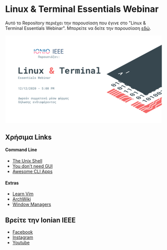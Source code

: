 # Linux & Terminal Essentials Webinar

Αυτό το Repository περιέχει την παρουσίαση που έγινε στο "Linux & Terminal Essentials Webinar". Μπορείτε να δείτε την παρουσίαση [εδώ](https://link-later). 

![](./assets/poster.png)
## Χρήσιμα Links
#### Command Line
- [The Unix Shell](http://swcarpentry.github.io/shell-novice/)
- [You don't need GUI](https://github.com/you-dont-need/You-Dont-Need-GUI)
- [Awesome CLI Apps](https://github.com/agarrharr/awesome-cli-apps)

#### Extras

- [Learn Vim](https://github.com/iggredible/Learn-Vim)
- [ArchWiki](https://wiki.archlinux.org/)
- [Window Managers](https://wiki.archlinux.org/index.php/window_manager)

## Βρείτε την Ionian IEEE

- [Facebook](https://www.facebook.com/ieeeIonianUni)
- [Instagram](https://www.instagram.com/iusbieee/)
- [Youtube](https://www.youtube.com/channel/UCrrleCKoTXqff_vbqy_kfjg)